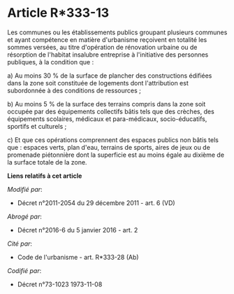 # Article R*333-13

Les communes ou les établissements publics groupant plusieurs communes et ayant compétence en matière d'urbanisme reçoivent
en totalité les sommes versées, au titre d'opération de rénovation urbaine ou de résorption de l'habitat insalubre entreprise
à l'initiative des personnes publiques, à la condition que : 

a) Au moins 30 % de la     surface de plancher  des constructions édifiées dans la zone soit constituée de logements dont
l'attribution est subordonnée à des conditions de ressources ; 

b) Au moins 5 % de la surface des terrains compris dans la zone soit occupée par des équipements collectifs bâtis tels que
des crèches, des équipements scolaires, médicaux et para-médicaux, socio-éducatifs, sportifs et culturels ; 

c) Et que ces opérations comprennent des espaces publics non bâtis tels que : espaces verts, plan d'eau, terrains de sports,
aires de jeux ou de promenade piétonnière dont la superficie est au moins égale au dixième de la surface totale de la zone.

**Liens relatifs à cet article**

_Modifié par_:

  - Décret n°2011-2054 du 29 décembre 2011 - art. 6 (VD)

_Abrogé par_:

  - Décret n°2016-6 du 5 janvier 2016 - art. 2

_Cité par_:

  - Code de l'urbanisme - art. R*333-28 (Ab)

_Codifié par_:

  - Décret n°73-1023 1973-11-08
